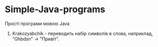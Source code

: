 # Simple-Java-programs
Прості програми мовою Java

1. Krakozyabchik - переводить набір символів в слова, наприклад, "Ghbdsn" -> "Привіт".
